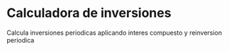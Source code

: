# Calculadora de inversiones
Calcula inversiones periodicas aplicando interes compuesto y reinversion periodica